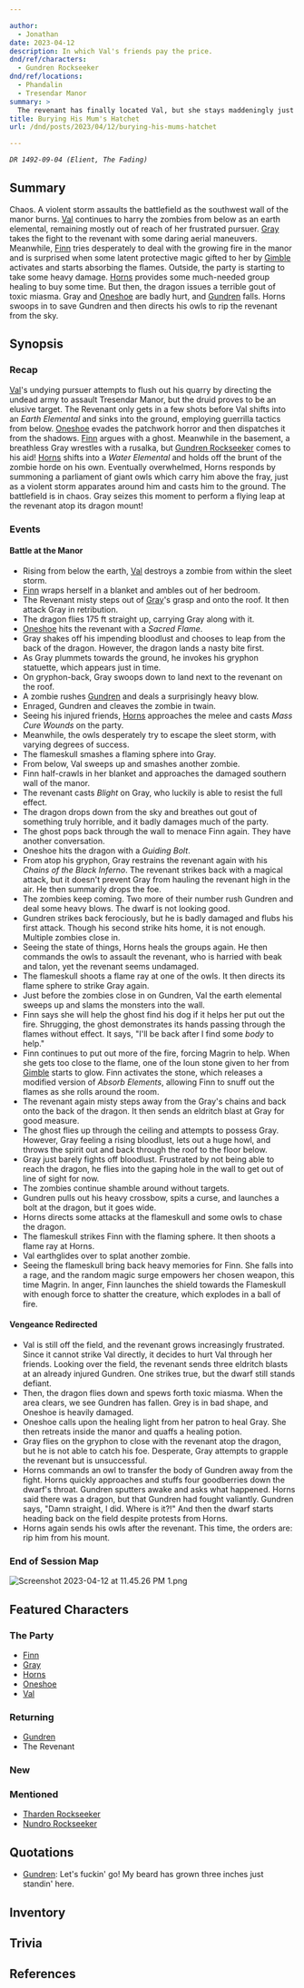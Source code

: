 ```yaml
---

author:
  - Jonathan
date: 2023-04-12
description: In which Val's friends pay the price.
dnd/ref/characters:
  - Gundren Rockseeker
dnd/ref/locations:
  - Phandalin
  - Tresendar Manor
summary: >
  The revenant has finally located Val, but she stays maddeningly just out of his reach. The burning rage must find a new outlet: her friends.
title: Burying His Mum's Hatchet
url: /dnd/posts/2023/04/12/burying-his-mums-hatchet

---
```


_`DR 1492-09-04 (Elient, The Fading)`_

## Summary

Chaos. A violent storm assaults the battlefield as the southwest wall of the manor burns. [Val](/dnd/characters/val/) continues to harry the zombies from below as an earth elemental, remaining mostly out of reach of her frustrated pursuer. [Gray](/dnd/characters/haeltin-var-astora/) takes the fight to the revenant with some daring aerial maneuvers. Meanwhile, [Finn](/dnd/characters/finn/) tries desperately to deal with the growing fire in the manor and is surprised when some latent protective magic gifted to her by [Gimble](/dnd/characters/gimble-the-diviner/) activates and starts absorbing the flames. Outside, the party is starting to take some heavy damage. [Horns](/dnd/characters/horns/) provides some much-needed group healing to buy some time. But then, the dragon issues a terrible gout of toxic miasma. Gray and [Oneshoe](/dnd/characters/oneshoe/) are badly hurt, and [Gundren](/dnd/npcs/gundren-rockseeker/) falls. Horns swoops in to save Gundren and then directs his owls to rip the revenant from the sky.

## Synopsis

### Recap

[Val](/dnd/characters/val/)'s undying pursuer attempts to flush out his quarry by directing the undead army to assault Tresendar Manor, but the druid proves to be an elusive target. The Revenant only gets in a few shots before Val shifts into an *Earth Elemental* and sinks into the ground, employing guerrilla tactics from below. [Oneshoe](/dnd/characters/oneshoe/) evades the patchwork horror and then dispatches it from the shadows. [Finn](/dnd/characters/finn/) argues with a ghost. Meanwhile in the basement, a breathless Gray wrestles with a rusalka, but [Gundren Rockseeker](/dnd/npcs/gundren-rockseeker/) comes to his aid! [Horns](/dnd/characters/horns/) shifts into a *Water Elemental* and holds off the brunt of the zombie horde on his own. Eventually overwhelmed, Horns responds by summoning a parliament of giant owls which carry him above the fray, just as a violent storm apparates around him and casts him to the ground. The battlefield is in chaos. Gray seizes this moment to perform a flying leap at the revenant atop its dragon mount!

### Events

#### Battle at the Manor

- Rising from below the earth, [Val](/dnd/characters/val/) destroys a zombie from within the sleet storm.
- [Finn](/dnd/characters/finn/) wraps herself in a blanket and ambles out of her bedroom.
- The Revenant misty steps out of [Gray](/dnd/characters/haeltin-var-astora/)'s grasp and onto the roof. It then attack Gray in retribution.
- The dragon flies 175 ft straight up, carrying Gray along with it.
- [Oneshoe](/dnd/characters/oneshoe/) hits the revenant with a *Sacred Flame*.
- Gray shakes off his impending bloodlust and chooses to leap from the back of the dragon. However, the dragon lands a nasty bite first.
- As Gray plummets towards the ground, he invokes his gryphon statuette, which appears just in time.
- On gryphon-back, Gray swoops down to land next to the revenant on the roof.
- A zombie rushes [Gundren](/dnd/npcs/gundren-rockseeker/) and deals a surprisingly heavy blow.
- Enraged, Gundren and cleaves the zombie in twain.
- Seeing his injured friends, [Horns](/dnd/characters/horns/) approaches the melee and casts *Mass Cure Wounds* on the party.
- Meanwhile, the owls desperately try to escape the sleet storm, with varying degrees of success.
- The flameskull smashes a flaming sphere into Gray.
- From below, Val sweeps up and smashes another zombie.
- Finn half-crawls in her blanket and approaches the damaged southern wall of the manor.
- The revenant casts *Blight* on Gray, who luckily is able to resist the full effect.
- The dragon drops down from the sky and breathes out gout of something truly horrible, and it badly damages much of the party.
- The ghost pops back through the wall to menace Finn again. They have another conversation.
- Oneshoe hits the dragon with a *Guiding Bolt*.
- From atop his gryphon, Gray restrains the revenant again with his *Chains of the Black Inferno*. The revenant strikes back with a magical attack, but it doesn't prevent Gray from hauling the revenant high in the air. He then summarily drops the foe.
- The zombies keep coming. Two more of their number rush Gundren and deal some heavy blows. The dwarf is not looking good.
- Gundren strikes back ferociously, but he is badly damaged and flubs his first attack. Though his second strike hits home, it is not enough. Multiple zombies close in.
- Seeing the state of things, Horns heals the groups again. He then commands the owls to assault the revenant, who is harried with beak and talon, yet the revenant seems undamaged.
- The flameskull shoots a flame ray at one of the owls. It then directs its flame sphere to strike Gray again.
- Just before the zombies close in on Gundren, Val the earth elemental sweeps up and slams the monsters into the wall.
- Finn says she will help the ghost find his dog if it helps her put out the fire. Shrugging, the ghost demonstrates its hands passing through the flames without effect. It says, "I'll be back after I find some *body* to help."
- Finn continues to put out more of the fire, forcing Magrin to help. When she gets too close to the flame, one of the Ioun stone given to her from [Gimble](/dnd/characters/gimble-the-diviner/) starts to glow. Finn activates the stone, which releases a modified version of *Absorb Elements*, allowing Finn to snuff out the flames as she rolls around the room.
- The revenant again misty steps away from the Gray's chains and back onto the back of the dragon. It then sends an eldritch blast at Gray for good measure.
- The ghost flies up through the ceiling and attempts to possess Gray. However, Gray feeling a rising bloodlust, lets out a huge howl, and throws the spirit out and back through the roof to the floor below.
- Gray just barely fights off bloodlust. Frustrated by not being able to reach the dragon, he flies into the gaping hole in the wall to get out of line of sight for now.
- The zombies continue shamble around without targets.
- Gundren pulls out his heavy crossbow, spits a curse, and launches a bolt at the dragon, but it goes wide.
- Horns directs some attacks at the flameskull and some owls to chase the dragon.
- The flameskull strikes Finn with the flaming sphere. It then shoots a flame ray at Horns.
- Val earthglides over to splat another zombie.
- Seeing the flameskull bring back heavy memories for Finn. She falls into a rage, and the random magic surge empowers her chosen weapon, this time Magrin. In anger, Finn launches the shield towards the Flameskull with enough force to shatter the creature, which explodes in a ball of fire.

#### Vengeance Redirected

- Val is still off the field, and the revenant grows increasingly frustrated. Since it cannot strike Val directly, it decides to hurt Val through her friends. Looking over the field, the revenant sends three eldritch blasts at an already injured Gundren. One strikes true, but the dwarf still stands defiant.
- Then, the dragon flies down and spews forth toxic miasma. When the area clears, we see Gundren has fallen. Grey is in bad shape, and Oneshoe is heavily damaged.
- Oneshoe calls upon the healing light from her patron to heal Gray. She then retreats inside the manor and quaffs a healing potion.
- Gray flies on the gryphon to close with the revenant atop the dragon, but he is not able to catch his foe. Desperate, Gray attempts to grapple the revenant but is unsuccessful.
- Horns commands an owl to transfer the body of Gundren away from the fight. Horns quickly approaches and stuffs four goodberries down the dwarf's throat. Gundren sputters awake and asks what happened. Horns said there was a dragon, but that Gundren had fought valiantly. Gundren says, "Damn straight, I did. Where is it?!" And then the dwarf starts heading back on the field despite protests from Horns.
- Horns again sends his owls after the revenant. This time, the orders are: rip him from his mount.

### End of Session Map

![Screenshot 2023-04-12 at 11.45.26 PM 1.png](/images/dnd/screen-shot-2023-04-12-at-11-45-26-pm.png)

## Featured Characters

### The Party

- [Finn](/dnd/characters/finn/)
- [Gray](/dnd/characters/haeltin-var-astora/)
- [Horns](/dnd/characters/horns/)
- [Oneshoe](/dnd/characters/oneshoe/)
- [Val](/dnd/characters/val/)

### Returning

- [Gundren](/dnd/npcs/gundren-rockseeker/)
- The Revenant

### New

### Mentioned

- [Tharden Rockseeker](/dnd/npcs/tharden-rockseeker/)
- [Nundro Rockseeker](/dnd/npcs/nundro-rockseeker/)

## Quotations

- [Gundren](/dnd/npcs/gundren-rockseeker/): Let's fuckin' go! My beard has grown three inches just standin' here.

## Inventory

## Trivia

## References
